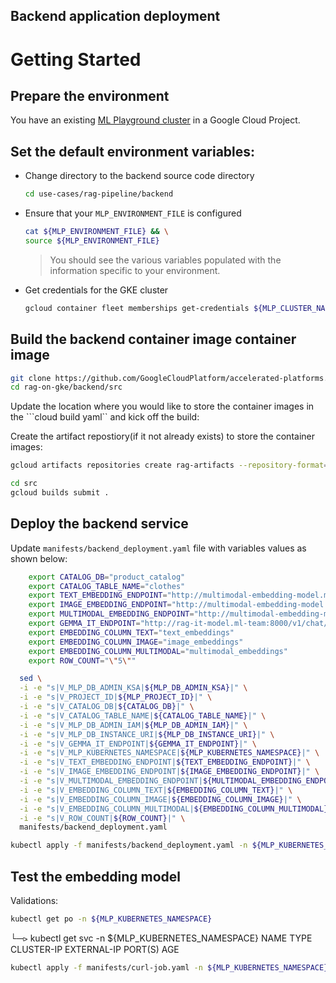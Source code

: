 ## Backend application deployment

# Getting Started

## Prepare the environment

You have an existing [ML Playground cluster](https://github.com/GoogleCloudPlatform/accelerated-platforms/tree/main/platforms/gke-aiml/playground) in a Google Cloud Project.

## Set the default environment variables:
- Change directory to the backend source code directory

  ```sh
  cd use-cases/rag-pipeline/backend
  ```

- Ensure that your `MLP_ENVIRONMENT_FILE` is configured

  ```sh
  cat ${MLP_ENVIRONMENT_FILE} && \
  source ${MLP_ENVIRONMENT_FILE}
  ```

  > You should see the various variables populated with the information specific to your environment.

- Get credentials for the GKE cluster

  ```sh
  gcloud container fleet memberships get-credentials ${MLP_CLUSTER_NAME} --project ${MLP_PROJECT_ID}
  ```

## Build the backend container image container image

```sh
git clone https://github.com/GoogleCloudPlatform/accelerated-platforms.git
cd rag-on-gke/backend/src
```

Update the location where you would like to store the container images in the ```cloud build yaml`` and kick off the build: 

Create the artifact repostiory(if it not already exists) to store the container images:

```sh
gcloud artifacts repositories create rag-artifacts --repository-format=docker --location=us --description="RAG artifacts repository"
```

```sh
cd src
gcloud builds submit . 
```

## Deploy the backend service 

Update `manifests/backend_deployment.yaml` file with variables values as shown below:

```sh
    export CATALOG_DB="product_catalog"
    export CATALOG_TABLE_NAME="clothes"
    export TEXT_EMBEDDING_ENDPOINT="http://multimodal-embedding-model.ml-team:80/text_embeddings"
    export IMAGE_EMBEDDING_ENDPOINT="http://multimodal-embedding-model.ml-team:80/image_embeddings"
    export MULTIMODAL_EMBEDDING_ENDPOINT="http://multimodal-embedding-model.ml-team:80/multimodal_embeddings" 
    export GEMMA_IT_ENDPOINT="http://rag-it-model.ml-team:8000/v1/chat/completions"
    export EMBEDDING_COLUMN_TEXT="text_embeddings"
    export EMBEDDING_COLUMN_IMAGE="image_embeddings"
    export EMBEDDING_COLUMN_MULTIMODAL="multimodal_embeddings"
    export ROW_COUNT="\"5\""
```

```sh
  sed \
  -i -e "s|V_MLP_DB_ADMIN_KSA|${MLP_DB_ADMIN_KSA}|" \
  -i -e "s|V_PROJECT_ID|${MLP_PROJECT_ID}|" \
  -i -e "s|V_CATALOG_DB|${CATALOG_DB}|" \
  -i -e "s|V_CATALOG_TABLE_NAME|${CATALOG_TABLE_NAME}|" \
  -i -e "s|V_MLP_DB_ADMIN_IAM|${MLP_DB_ADMIN_IAM}|" \
  -i -e "s|V_MLP_DB_INSTANCE_URI|${MLP_DB_INSTANCE_URI}|" \
  -i -e "s|V_GEMMA_IT_ENDPOINT|${GEMMA_IT_ENDPOINT}|" \
  -i -e "s|V_MLP_KUBERNETES_NAMESPACE|${MLP_KUBERNETES_NAMESPACE}|" \
  -i -e "s|V_TEXT_EMBEDDING_ENDPOINT|${TEXT_EMBEDDING_ENDPOINT}|" \
  -i -e "s|V_IMAGE_EMBEDDING_ENDPOINT|${IMAGE_EMBEDDING_ENDPOINT}|" \
  -i -e "s|V_MULTIMODAL_EMBEDDING_ENDPOINT|${MULTIMODAL_EMBEDDING_ENDPOINT}|" \
  -i -e "s|V_EMBEDDING_COLUMN_TEXT|${EMBEDDING_COLUMN_TEXT}|" \
  -i -e "s|V_EMBEDDING_COLUMN_IMAGE|${EMBEDDING_COLUMN_IMAGE}|" \
  -i -e "s|V_EMBEDDING_COLUMN_MULTIMODAL|${EMBEDDING_COLUMN_MULTIMODAL}|" \
  -i -e "s|V_ROW_COUNT|${ROW_COUNT}|" \
  manifests/backend_deployment.yaml
  ```


```sh
kubectl apply -f manifests/backend_deployment.yaml -n ${MLP_KUBERNETES_NAMESPACE}
```

## Test the embedding model
Validations: 

```sh
kubectl get po -n ${MLP_KUBERNETES_NAMESPACE}
```


└─⪧ kubectl get svc -n ${MLP_KUBERNETES_NAMESPACE}
NAME              TYPE           CLUSTER-IP      EXTERNAL-IP    PORT(S)          AGE


```sh
kubectl apply -f manifests/curl-job.yaml -n ${MLP_KUBERNETES_NAMESPACE}
```